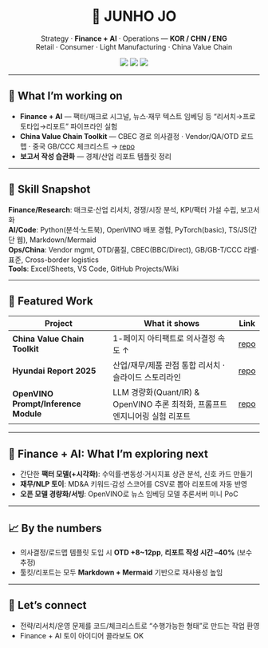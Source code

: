 <h1 align="center">👋 JUNHO JO</h1>
<p align="center">
  Strategy · <b>Finance + AI</b> · Operations — <b>KOR / CHN / ENG</b><br/>
  Retail · Consumer · Light Manufacturing · China Value Chain
</p>

<p align="center">
  <img src="https://img.shields.io/badge/Focus-Finance%20%2B%20AI%20%7C%20China%20VC%20%7C%20Econ%20Research-blue?style=flat">
  <img src="https://img.shields.io/badge/Code-Python%20%7C%20TS%20%7C%20Markdown%20%7C%20Mermaid-black?style=flat">
  <img src="https://img.shields.io/badge/AI-OpenVINO%20%7C%20PyTorch%20(basic)-orange?style=flat">
</p>

---

## 🔭 What I’m working on
- **Finance + AI** — 팩터/매크로 시그널, 뉴스·재무 텍스트 임베딩 등 “리서치→프로토타입→리포트” 파이프라인 실험
- **China Value Chain Toolkit** — CBEC 경로 의사결정 · Vendor/QA/OTD 로드맵 · 중국 GB/CCC 체크리스트 → [repo](https://github.com/JUNHOJO-korea/china-value-chain-toolkit)
- **보고서 작성 습관화** — 경제/산업 리포트 템플릿 정리
---

## 🧰 Skill Snapshot
**Finance/Research**: 매크로·산업 리서치, 경쟁/시장 분석, KPI/팩터 가설 수립, 보고서화  
**AI/Code**: Python(분석·노트북), OpenVINO 배포 경험, PyTorch(basic), TS/JS(간단 웹), Markdown/Mermaid  
**Ops/China**: Vendor mgmt, OTD/품질, CBEC(BBC/Direct), GB/GB-T/CCC 라벨·표준, Cross-border logistics  
**Tools**: Excel/Sheets, VS Code, GitHub Projects/Wiki

---

## 📌 Featured Work 
| Project | What it shows | Link |
|---|---|---|
| **China Value Chain Toolkit** | 1-페이지 아티팩트로 의사결정 속도 ↑ | [repo](https://github.com/JUNHOJO-korea/china-value-chain-toolkit) |
| **Hyundai Report 2025** | 산업/재무/제품 관점 통합 리서치 · 슬라이드 스토리라인 | [repo](https://github.com/JUNHOJO-korea/Hyundai_Report-2025-) |
| **OpenVINO Prompt/Inference Module** | LLM 경량화(Quant/IR) & OpenVINO 추론 최적화, 프롬프트 엔지니어링 실험 리포트 | [repo](https://github.com/jindun619/openvino-flask-server) |



---

## 🧠 Finance + AI: What I’m exploring next
- 간단한 **팩터 모델(+시각화)**: 수익률·변동성·거시지표 상관 분석, 신호 카드 만들기  
- **재무/NLP 토이**: MD&A 키워드·감성 스코어를 CSV로 뽑아 리포트에 자동 반영  
- **오픈 모델 경량화/서빙**: OpenVINO로 뉴스 임베딩 모델 추론서버 미니 PoC

---

## 📈 By the numbers
- 의사결정/로드맵 템플릿 도입 시 **OTD +8~12pp**, **리포트 작성 시간 –40%** (보수 추정)  
- 툴킷/리포트는 모두 **Markdown + Mermaid** 기반으로 재사용성 높임

---

## 🤝 Let’s connect
- 전략/리서치/운영 문제를 코드/체크리스트로 “수행가능한 형태”로 만드는 작업 환영
- Finance + AI 토이 아이디어 콜라보도 OK
